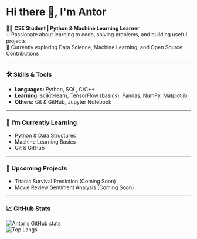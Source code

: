 # Hi there 👋, I'm Antor  

👨‍🎓 **CSE Student | Python & Machine Learning Learner**  
💡 Passionate about learning to code, solving problems, and building useful projects  
🌱 Currently exploring Data Science, Machine Learning, and Open Source Contributions  

---

### 🛠️ Skills & Tools  
- **Languages:** Python, SQL, C/C++  
- **Learning:** scikit-learn, TensorFlow (basics), Pandas, NumPy, Matplotlib  
- **Others:** Git & GitHub, Jupyter Notebook  

---

### 🌱 I’m Currently Learning  
- Python & Data Structures  
- Machine Learning Basics  
- Git & GitHub  

---

### 🚀 Upcoming Projects  
- Titanic Survival Prediction (Coming Soon)  
- Movie Review Sentiment Analysis (Coming Soon)  

---

### 📈 GitHub Stats  
![Antor's GitHub stats](https://github-readme-stats.vercel.app/api?username=Antor120365&show_icons=true&theme=radical)  
![Top Langs](https://github-readme-stats.vercel.app/api/top-langs/?username=Antor120365&layout=compact&theme=radical)

